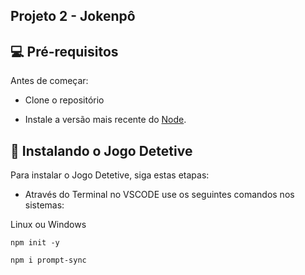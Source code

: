 ## Projeto 2 - Jokenpô

## 💻 Pré-requisitos

Antes de começar:
* Clone o repositório

* Instale a versão mais recente do [Node](https://nodejs.org/en/).



## 🚀 Instalando o Jogo Detetive

Para instalar o Jogo Detetive, siga estas etapas:

* Através do Terminal no VSCODE use os seguintes comandos nos sistemas:

Linux ou Windows

```
npm init -y
```

```
npm i prompt-sync
```